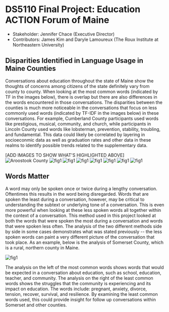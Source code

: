 # DS5110 Final Project: Education ACTION Forum of Maine

* Stakeholder: Jennifer Chace (Executive Director)
* Contributors: James Kim and Daryle Lamoureux (The Roux Institute at Northeastern University)

## Disparities Identified in Language Usage in Maine Counties
Conversations about education throughout the state of Maine show the thoughts of concerns among citizens of the state definitely vary from county to county. When looking at the most common words (indicated by TF in the images below), there is overlap but there are also differences in the words encountered in those conversations. The disparities between the counties is much more noticeable in the conversations that focus on less commonly used words (indicated by TF-IDF in the images below) in these conversations. For example, Cumberland County participants used words like prestigious, musical, community, and church, while participants in Lincoln County used words like lobsterman, prevention, stability, troubling, and fundamental. This data could likely be correlated by layering in socioeconmic data as well as graduation rates and other data in these realms to identify possible trends related to the supplementary data.

[ADD IMAGES TO SHOW WHAT'S HIGHLIGHTED ABOVE]
![Aroostook County](../figs/aroostok-cropped.png)
![fig1](../figs/cumberland-cropped.png)
![fig1](../figs/kennebec-cropped.png)
![fig1](../figs/knox-cropped.png)
![fig1](../figs/lincoln-cropped.png)
![fig1](../figs/somerset_edited.png)
![fig1](../figs/washington-cropped.png)
![fig1](../figs/york-cropped.png)

## Words Matter
A word may only be spoken once or twice during a lengthy conversation. Oftentimes this results in the word being disregarded. Words that are spoken the least during a conversation, however, may be critical to understanding the subtext or underlying tone of a conversation. This is even more powerful when looking at these less spoken words all together within the context of a conversation. This method used in this project looked at both the words that were spoken the most during a conversation and words that were spoken less often. The analysis of the two different methods side by side in some cases demonstrates what was stated previously -- the less spoken words can paint a very different picture of the conversation that took place. As an example, below is the analysis of Somerset County, which is a rural, northern county in Maine.

![fig1](../figs/somerset_edited.png)

The analysis on the left of the most common words shows words that would be expected in a conversation about education, such as school, education, teacher, and community. The analysis on the right of the least common words shows the struggles that the community is experiencing and its impact on education. The words include: pregnant, anxiety, divorce, tension, recover, survival, and resilience. By examining the least common words used, this could provide insight for follow up conversations within Somerset and other counties.
